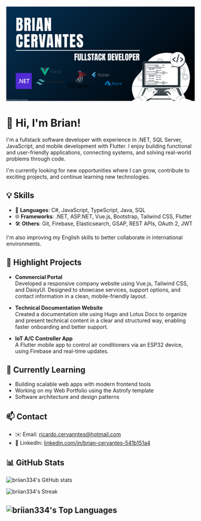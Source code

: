 ![Header](https://github.com/briian334/briian334/blob/master/BRIAN%20CERVANTES.png?raw=true)

# 👋 Hi, I'm Brian!

I'm a fullstack software developer with experience in .NET, SQL Server, JavaScript, and mobile development with Flutter. I enjoy building functional and user-friendly applications, connecting systems, and solving real-world problems through code.

I'm currently looking for new opportunities where I can grow, contribute to exciting projects, and continue learning new technologies.

## 💡 Skills

- 🔧 **Languages**: C#, JavaScript, TypeScript, Java, SQL
- 🌐 **Frameworks**: .NET, ASP.NET, Vue.js, Bootstrap, Tailwind CSS, Flutter
- 🛠️ **Others**: Git, Firebase, Elasticsearch, GSAP, REST APIs, OAuth 2, JWT

I'm also improving my English skills to better collaborate in international environments.

## 🚀 Highlight Projects

- **Commercial Portal**  
  Developed a responsive company website using Vue.js, Tailwind CSS, and DaisyUI. Designed to showcase services, support options, and contact information in a clean, mobile-friendly layout.

- **Technical Documentation Website**  
  Created a documentation site using Hugo and Lotus Docs to organize and present technical content in a clear and structured way, enabling faster onboarding and better support. 

- **IoT A/C Controller App**  
  A Flutter mobile app to control air conditioners via an ESP32 device, using Firebase and real-time updates.

## 🌱 Currently Learning

- Building scalable web apps with modern frontend tools
- Working on my Web Portfolio using the Astrofy template
- Software architecture and design patterns

## 📫 Contact

- ✉️ Email: [ricardo.cervanntes@hotmail.com](ricardo.cervanntes@hotmail.com)
- 💼 LinkedIn: [linkedin.com/in/brian-cervantes-541b151a4](https://www.linkedin.com/in/brian-cervantes-541b151a4)

## 📊 GitHub Stats

![briian334's GitHub stats](https://github-readme-stats.vercel.app/api?username=briian334&show_icons=true&theme=tokyonight)

![briian334's Streak](https://github-readme-streak-stats.herokuapp.com/?user=briian334&theme=tokyonight&hide_border=true)

![briian334's Top Languages](https://github-readme-stats.vercel.app/api/top-langs/?username=briian334&theme=tokyonight&show_icons=true&hide_border=true&layout=compact)
---
